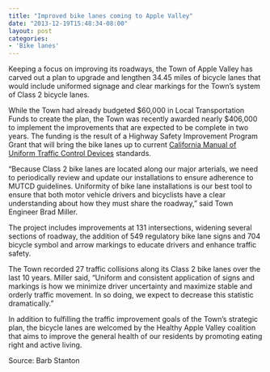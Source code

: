 ```yaml
---
title: "Improved bike lanes coming to Apple Valley"
date: "2013-12-19T15:48:34-08:00"
layout: post
categories:
- 'Bike lanes'
---
```


Keeping a focus on improving its roadways, the Town of Apple Valley has carved out a plan to upgrade and lengthen 34.45 miles of bicycle lanes that would include uniformed signage and clear markings for the Town’s system of Class 2 bicycle lanes.  
  
While the Town had already budgeted $60,000 in Local Transportation Funds to create the plan, the Town was recently awarded nearly $406,000 to implement the improvements that are expected to be complete in two years. The funding is the result of a Highway Safety Improvement Program Grant that will bring the bike lanes up to current [California Manual of Uniform Traffic Control Devices](http://www.dot.ca.gov/hq/traffops/signtech/mutcdsupp/ca_mutcd2012.htm) standards.

“Because Class 2 bike lanes are located along our major arterials, we need to periodically review and update our installations to ensure adherence to MUTCD guidelines. Uniformity of bike lane installations is our best tool to ensure that both motor vehicle drivers and bicyclists have a clear understanding about how they must share the roadway,” said Town Engineer Brad Miller.

The project includes improvements at 131 intersections, widening several sections of roadway, the addition of 549 regulatory bike lane signs and 704 bicycle symbol and arrow markings to educate drivers and enhance traffic safety.

The Town recorded 27 traffic collisions along its Class 2 bike lanes over the last 10 years. Miller said, “Uniform and consistent application of signs and markings is how we minimize driver uncertainty and maximize stable and orderly traffic movement. In so doing, we expect to decrease this statistic dramatically.”

In addition to fulfilling the traffic improvement goals of the Town’s strategic plan, the bicycle lanes are welcomed by the Healthy Apple Valley coalition that aims to improve the general health of our residents by promoting eating right and active living.

Source: Barb Stanton